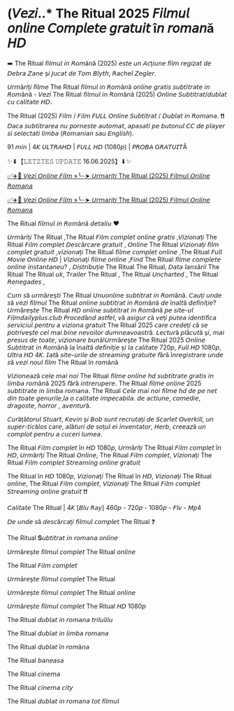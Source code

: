 # (𝘝𝘦𝘻𝘪..* The Ritual 2025 𝘍𝘪𝘭𝘮𝘶𝘭 𝘰𝘯𝘭𝘪𝘯𝘦 𝘊𝘰𝘮𝘱𝘭𝘦𝘵𝘦 𝘨𝘳𝘢𝘵𝘶𝘪𝘵 î𝘯 𝘳𝘰𝘮𝘢𝘯ă 𝘏𝘋
➡️ The Ritual 𝘧𝘪𝘭𝘮𝘶𝘭 𝘪𝘯 𝘙𝘰𝘮â𝘯ă (2025) 𝘦𝘴𝘵𝘦 𝘶𝘯 𝘈𝘤ț𝘪𝘶𝘯𝘦 𝘧𝘪𝘭𝘮 𝘳𝘦𝘨𝘪𝘻𝘢𝘵 𝘥𝘦 𝘋𝘦𝘣𝘳𝘢 𝘡𝘢𝘯𝘦 ș𝘪 𝘑𝘶𝘤𝘢𝘵 𝘥𝘦 𝘛𝘰𝘮 𝘉𝘭𝘺𝘵𝘩, 𝘙𝘢𝘤𝘩𝘦𝘭 𝘡𝘦𝘨𝘭𝘦𝘳.

𝘜𝘳𝘮ă𝘳𝘪ț𝘪 𝘧𝘪𝘭𝘮𝘦 The Ritual 𝘧𝘪𝘭𝘮𝘶𝘭 𝘪𝘯 𝘙𝘰𝘮â𝘯ă 𝘰𝘯𝘭𝘪𝘯𝘦 𝘨𝘳𝘢𝘵𝘪𝘴 𝘴𝘶𝘣𝘵𝘪𝘵𝘳𝘢𝘵𝘦 𝘪𝘯 𝘙𝘰𝘮â𝘯ă - 𝘝𝘦𝘻𝘪 The Ritual  𝘧𝘪𝘭𝘮𝘶𝘭 𝘪𝘯 𝘙𝘰𝘮â𝘯ă (2025) 𝘖𝘯𝘭𝘪𝘯𝘦 𝘚𝘶𝘣𝘵𝘪𝘵𝘳𝘢𝘵/𝘥𝘶𝘣𝘭𝘢𝘵 𝘤𝘶 𝘤𝘢𝘭𝘪𝘵𝘢𝘵𝘦 𝘏𝘋.

The Ritual (2025) 𝘍𝘪𝘭𝘮 / 𝘍𝘪𝘭𝘮 𝘍𝘜𝘓𝘓 𝘖𝘯𝘭𝘪𝘯𝘦 𝘚𝘶𝘣𝘵𝘪𝘵𝘳𝘢𝘵 / 𝘋𝘶𝘣𝘭𝘢𝘵 𝘪𝘯 𝘙𝘰𝘮𝘢𝘯𝘢. ❗❗️ 𝘋𝘢𝘤𝘢 𝘴𝘶𝘣𝘵𝘪𝘵𝘳𝘢𝘳𝘦𝘢 𝘯𝘶 𝘱𝘰𝘳𝘯𝘦𝘴𝘵𝘦 𝘢𝘶𝘵𝘰𝘮𝘢𝘵, 𝘢𝘱𝘢𝘴𝘢𝘵𝘪 𝘱𝘦 𝘣𝘶𝘵𝘰𝘯𝘶𝘭 𝘊𝘊 𝘥𝘦 𝘱𝘭𝘢𝘺𝘦𝘳 𝘴𝘪 𝘴𝘦𝘭𝘦𝘤𝘵𝘢𝘵𝘪 𝘭𝘪𝘮𝘣𝘢 (𝘙𝘰𝘮𝘢𝘯𝘪𝘢𝘯 𝘴𝘢𝘶 𝘌𝘯𝘨𝘭𝘪𝘴𝘩).

91 𝘮𝘪𝘯 | 4𝘒 𝘜𝘓𝘛𝘙𝘈𝘏𝘋 | 𝘍𝘜𝘓𝘓 𝘏𝘋 (1080𝘱) | 𝘗𝘙𝘖𝘉𝘈 𝘎𝘙𝘈𝘛𝘜𝘐𝘛Ă 

✨⬇【𝙻𝙴𝚃𝚉𝚃𝙴𝚂 𝚄𝙿𝙳𝙰𝚃𝙴 16.06.2025】⬇✨

[✅✈️🔹 𝘝𝘦𝘻𝘪 𝘖𝘯𝘭𝘪𝘯𝘦 𝘍𝘪𝘭𝘮 »╰┈➤ 𝘜𝘳𝘮𝘢𝘳𝘪𝘵𝘪 The Ritual (2025) 𝘍𝘪𝘭𝘮𝘶𝘭 𝘖𝘯𝘭𝘪𝘯𝘦 𝘙𝘰𝘮𝘢𝘯𝘢](https://t.co/KzjtrOO3zb)

[✅✈️🔹 𝘝𝘦𝘻𝘪 𝘖𝘯𝘭𝘪𝘯𝘦 𝘍𝘪𝘭𝘮 »╰┈➤ 𝘜𝘳𝘮𝘢𝘳𝘪𝘵𝘪 The Ritual (2025) 𝘍𝘪𝘭𝘮𝘶𝘭 𝘖𝘯𝘭𝘪𝘯𝘦 𝘙𝘰𝘮𝘢𝘯𝘢](https://t.co/KzjtrOO3zb)

The Ritual  𝘧𝘪𝘭𝘮𝘶𝘭 𝘪𝘯 𝘙𝘰𝘮â𝘯ă 𝘥𝘦𝘵𝘢𝘭𝘪𝘶 ♥

𝘜𝘳𝘮ă𝘳𝘪ț𝘪 The Ritual ,The Ritual 𝘍𝘪𝘭𝘮 𝘤𝘰𝘮𝘱𝘭𝘦𝘵 𝘰𝘯𝘭𝘪𝘯𝘦 𝘨𝘳𝘢𝘵𝘪𝘴 ,𝘝𝘪𝘻𝘪𝘰𝘯𝘢ț𝘪 The Ritual 𝘍𝘪𝘭𝘮 𝘤𝘰𝘮𝘱𝘭𝘦𝘵 𝘋𝘦𝘴𝘤ă𝘳𝘤𝘢𝘳𝘦 𝘨𝘳𝘢𝘵𝘶𝘪𝘵 , 𝘖𝘯𝘭𝘪𝘯𝘦 The Ritual 𝘝𝘪𝘻𝘪𝘰𝘯𝘢ț𝘪 𝘧𝘪𝘭𝘮 𝘤𝘰𝘮𝘱𝘭𝘦𝘵 𝘨𝘳𝘢𝘵𝘶𝘪𝘵 ,𝘷𝘪𝘻𝘪𝘰𝘯𝘢ț𝘪 The Ritual 𝘧𝘪𝘭𝘮𝘦 𝘤𝘰𝘮𝘱𝘭𝘦𝘵 𝘰𝘯𝘭𝘪𝘯𝘦 ,The Ritual 𝘍𝘶𝘭𝘭 𝘔𝘰𝘷𝘪𝘦 𝘖𝘯𝘭𝘪𝘯𝘦 𝘏𝘋 | 𝘝𝘪𝘻𝘪𝘰𝘯𝘢ț𝘪 𝘧𝘪𝘭𝘮𝘦 𝘰𝘯𝘭𝘪𝘯𝘦 ,𝘍𝘪𝘯𝘥 The Ritual 𝘧𝘪𝘭𝘮𝘦 𝘤𝘰𝘮𝘱𝘭𝘦𝘵𝘦 𝘰𝘯𝘭𝘪𝘯𝘦 𝘪𝘯𝘴𝘵𝘢𝘯𝘵𝘢𝘯𝘦𝘶? , 𝘋𝘪𝘴𝘵𝘳𝘪𝘣𝘶ț𝘪𝘦 The Ritual The Ritual, 𝘋𝘢𝘵𝘢 𝘭𝘢𝘯𝘴ă𝘳𝘪𝘪 The Ritual The Ritual 𝘶𝘬, 𝘛𝘳𝘢𝘪𝘭𝘦𝘳 The Ritual , The Ritual 𝘜𝘯𝘤𝘩𝘢𝘳𝘵𝘦𝘥 , The Ritual 𝘙𝘦𝘯𝘦𝘨𝘢𝘥𝘦𝘴 ,

𝘊𝘶𝘮 𝘴ă 𝘶𝘳𝘮ă𝘳𝘦ș𝘵𝘪 The Ritual  𝘜𝘯𝘶𝘰𝘯𝘭𝘪𝘯𝘦 𝘴𝘶𝘣𝘵𝘪𝘵𝘳𝘢𝘵 𝘪𝘯 𝘙𝘰𝘮â𝘯ă. 𝘊𝘢𝘶ț𝘪 𝘶𝘯𝘥𝘦 𝘴ă 𝘷𝘦𝘻𝘪 𝘧𝘪𝘭𝘮𝘶𝘭 The Ritual  𝘰𝘯𝘭𝘪𝘯𝘦 𝘴𝘶𝘣𝘵𝘪𝘵𝘳𝘢𝘵 𝘪𝘯 𝘙𝘰𝘮â𝘯ă 𝘥𝘦 î𝘯𝘢𝘭𝘵ă 𝘥𝘦𝘧𝘪𝘯𝘪ț𝘪𝘦? 𝘜𝘳𝘮ă𝘳𝘦ș𝘵𝘦 The Ritual  𝘏𝘋 𝘰𝘯𝘭𝘪𝘯𝘦 𝘴𝘶𝘣𝘵𝘪𝘵𝘳𝘢𝘵 𝘪𝘯 𝘙𝘰𝘮â𝘯ă 𝘱𝘦 𝘴𝘪𝘵𝘦-𝘶𝘭 𝘍𝘪𝘭𝘮𝘥𝘢𝘪𝘭𝘺𝘱𝘭𝘶𝘴.𝘤𝘭𝘶𝘣 𝘗𝘳𝘰𝘤𝘦𝘥â𝘯𝘥 𝘢𝘴𝘵𝘧𝘦𝘭, 𝘷ă 𝘢𝘴𝘪𝘨𝘶𝘳 𝘤ă 𝘷𝘦ț𝘪 𝘱𝘶𝘵𝘦𝘢 𝘪𝘥𝘦𝘯𝘵𝘪𝘧𝘪𝘤𝘢 𝘴𝘦𝘳𝘷𝘪𝘤𝘪𝘶𝘭 𝘱𝘦𝘯𝘵𝘳𝘶 𝘢 𝘷𝘪𝘻𝘪𝘰𝘯𝘢 𝘨𝘳𝘢𝘵𝘶𝘪𝘵 The Ritual 2025 𝘤𝘢𝘳𝘦 𝘤𝘳𝘦𝘥𝘦ț𝘪 𝘤ă 𝘴𝘦 𝘱𝘰𝘵𝘳𝘪𝘷𝘦ș𝘵𝘦 𝘤𝘦𝘭 𝘮𝘢𝘪 𝘣𝘪𝘯𝘦 𝘯𝘦𝘷𝘰𝘪𝘭𝘰𝘳 𝘥𝘶𝘮𝘯𝘦𝘢𝘷𝘰𝘢𝘴𝘵𝘳ă. 𝘓𝘦𝘤𝘵𝘶𝘳ă 𝘱𝘭ă𝘤𝘶𝘵ă ș𝘪, 𝘮𝘢𝘪 𝘱𝘳𝘦𝘴𝘶𝘴 𝘥𝘦 𝘵𝘰𝘢𝘵𝘦, 𝘷𝘪𝘻𝘪𝘰𝘯𝘢𝘳𝘦 𝘣𝘶𝘯ă!𝘜𝘳𝘮ă𝘳𝘦ș𝘵𝘦 The Ritual  2025 𝘖𝘯𝘭𝘪𝘯𝘦 𝘚𝘶𝘣𝘵𝘪𝘵𝘳𝘢𝘵 𝘪𝘯 𝘙𝘰𝘮â𝘯ă 𝘭𝘢 î𝘯𝘢𝘭𝘵ă 𝘥𝘦𝘧𝘪𝘯𝘪ț𝘪𝘦 ș𝘪 𝘭𝘢 𝘤𝘢𝘭𝘪𝘵𝘢𝘵𝘦 720𝘱, 𝘍𝘶𝘭𝘭 𝘏𝘋 1080𝘱, 𝘜𝘭𝘵𝘳𝘢 𝘏𝘋 4𝘒. 𝘐𝘢𝘵ă 𝘴𝘪𝘵𝘦-𝘶𝘳𝘪𝘭𝘦 𝘥𝘦 𝘴𝘵𝘳𝘦𝘢𝘮𝘪𝘯𝘨 𝘨𝘳𝘢𝘵𝘶𝘪𝘵𝘦 𝘧ă𝘳ă î𝘯𝘳𝘦𝘨𝘪𝘴𝘵𝘳𝘢𝘳𝘦 𝘶𝘯𝘥𝘦 𝘴ă 𝘷𝘦𝘻𝘪 𝘯𝘰𝘶𝘭 𝘧𝘪𝘭𝘮 The Ritual  î𝘯 𝘳𝘰𝘮â𝘯ă

𝘝𝘪𝘻𝘪𝘰𝘯𝘦𝘢𝘻ă 𝘤𝘦𝘭𝘦 𝘮𝘢𝘪 𝘯𝘰𝘪 The Ritual  𝘧𝘪𝘭𝘮𝘦 𝘰𝘯𝘭𝘪𝘯𝘦 𝘩𝘥 𝘴𝘶𝘣𝘵𝘪𝘵𝘳𝘢𝘵𝘦 𝘨𝘳𝘢𝘵𝘪𝘴 𝘪𝘯 𝘭𝘪𝘮𝘣𝘢 𝘳𝘰𝘮â𝘯ă 2025 𝘧ă𝘳ă 𝘪𝘯𝘵𝘳𝘦𝘳𝘶𝘱𝘦𝘳𝘦. The Ritual  𝘧𝘪𝘭𝘮𝘦 𝘰𝘯𝘭𝘪𝘯𝘦 2025 𝘴𝘶𝘣𝘵𝘪𝘵𝘳𝘢𝘵𝘦 𝘪𝘯 𝘭𝘪𝘮𝘣𝘢 𝘳𝘰𝘮𝘢𝘯𝘢. The Ritual  𝘊𝘦𝘭𝘦 𝘮𝘢𝘪 𝘯𝘰𝘪 𝘧𝘪𝘭𝘮𝘦 𝘩𝘥 𝘥𝘦 𝘱𝘦 𝘯𝘦𝘵 𝘥𝘪𝘯 𝘵𝘰𝘢𝘵𝘦 𝘨𝘦𝘯𝘶𝘳𝘪𝘭𝘦,𝘭𝘢 𝘰 𝘤𝘢𝘭𝘪𝘵𝘢𝘵𝘦 𝘪𝘮𝘱𝘦𝘤𝘢𝘣𝘪𝘭𝘢. 𝘥𝘦 𝘢𝘤𝘵𝘪𝘶𝘯𝘦, 𝘤𝘰𝘮𝘦𝘥𝘪𝘦, 𝘥𝘳𝘢𝘨𝘰𝘴𝘵𝘦, 𝘩𝘰𝘳𝘳𝘰𝘳 , 𝘢𝘷𝘦𝘯𝘵𝘶𝘳ă.

𝘊𝘶𝘳ăță𝘵𝘰𝘳𝘶𝘭 𝘚𝘵𝘶𝘢𝘳𝘵, 𝘒𝘦𝘷𝘪𝘯 ș𝘪 𝘉𝘰𝘣 𝘴𝘶𝘯𝘵 𝘳𝘦𝘤𝘳𝘶𝘵𝘢ț𝘪 𝘥𝘦 𝘚𝘤𝘢𝘳𝘭𝘦𝘵 𝘖𝘷𝘦𝘳𝘬𝘪𝘭𝘭, 𝘶𝘯 𝘴𝘶𝘱𝘦𝘳-𝘵𝘪𝘤ă𝘭𝘰𝘴 𝘤𝘢𝘳𝘦, 𝘢𝘭ă𝘵𝘶𝘳𝘪 𝘥𝘦 𝘴𝘰ț𝘶𝘭 𝘦𝘪 𝘪𝘯𝘷𝘦𝘯𝘵𝘢𝘵𝘰𝘳, 𝘏𝘦𝘳𝘣, 𝘤𝘳𝘦𝘦𝘢𝘻ă 𝘶𝘯 𝘤𝘰𝘮𝘱𝘭𝘰𝘵 𝘱𝘦𝘯𝘵𝘳𝘶 𝘢 𝘤𝘶𝘤𝘦𝘳𝘪 𝘭𝘶𝘮𝘦𝘢.

The Ritual 𝘍𝘪𝘭𝘮 𝘤𝘰𝘮𝘱𝘭𝘦𝘵 î𝘯 𝘏𝘋 1080𝘱, 𝘜𝘳𝘮ă𝘳𝘪ț𝘪 The Ritual 𝘍𝘪𝘭𝘮 𝘤𝘰𝘮𝘱𝘭𝘦𝘵 î𝘯 𝘏𝘋, 𝘜𝘳𝘮ă𝘳𝘪ț𝘪 The Ritual 𝘖𝘯𝘭𝘪𝘯𝘦, The Ritual 𝘍𝘪𝘭𝘮 𝘤𝘰𝘮𝘱𝘭𝘦𝘵, 𝘝𝘪𝘻𝘪𝘰𝘯𝘢ț𝘪 The Ritual 𝘍𝘪𝘭𝘮 𝘤𝘰𝘮𝘱𝘭𝘦𝘵 𝘚𝘵𝘳𝘦𝘢𝘮𝘪𝘯𝘨 𝘰𝘯𝘭𝘪𝘯𝘦 𝘨𝘳𝘢𝘵𝘶𝘪𝘵

The Ritual î𝘯 𝘏𝘋 1080𝘱, 𝘝𝘪𝘻𝘪𝘰𝘯𝘢ț𝘪 The Ritual î𝘯 𝘏𝘋, 𝘝𝘪𝘻𝘪𝘰𝘯𝘢ț𝘪 The Ritual 𝘰𝘯𝘭𝘪𝘯𝘦, The Ritual 𝘍𝘪𝘭𝘮 𝘤𝘰𝘮𝘱𝘭𝘦𝘵, 𝘝𝘪𝘻𝘪𝘰𝘯𝘢ț𝘪 The Ritual 𝘍𝘪𝘭𝘮 𝘤𝘰𝘮𝘱𝘭𝘦𝘵 𝘚𝘵𝘳𝘦𝘢𝘮𝘪𝘯𝘨 𝘰𝘯𝘭𝘪𝘯𝘦 𝘨𝘳𝘢𝘵𝘶𝘪𝘵 ❗❗️

𝘊𝘢𝘭𝘪𝘵𝘢𝘵𝘦  The Ritual  | 4𝘒 [𝘉𝘭𝘶 𝘙𝘢𝘺] 460𝘱 - 720𝘱 - 1080𝘱 - 𝘍𝘭𝘷 - 𝘔𝘱4

𝘋𝘦 𝘶𝘯𝘥𝘦 𝘴ă 𝘥𝘦𝘴𝘤ă𝘳𝘤𝘢ț𝘪 𝘧𝘪𝘭𝘮𝘶𝘭 𝘤𝘰𝘮𝘱𝘭𝘦𝘵 The Ritual ❓

The Ritual  𝐒𝘶𝘣𝘵𝘪𝘵𝘳𝘢𝘵 𝘪𝘯 𝘳𝘰𝘮𝘢𝘯𝘢 𝘰𝘯𝘭𝘪𝘯𝘦  

𝘜𝘳𝘮ă𝘳𝘦ș𝘵𝘦 𝘧𝘪𝘭𝘮𝘶𝘭 𝘤𝘰𝘮𝘱𝘭𝘦𝘵 The Ritual 𝘰𝘯𝘭𝘪𝘯𝘦

The Ritual 𝘍𝘪𝘭𝘮 𝘤𝘰𝘮𝘱𝘭𝘦𝘵

𝘜𝘳𝘮ă𝘳𝘦ș𝘵𝘦 𝘧𝘪𝘭𝘮𝘶𝘭 𝘤𝘰𝘮𝘱𝘭𝘦𝘵 The Ritual

𝘜𝘳𝘮ă𝘳𝘦ș𝘵𝘦 𝘧𝘪𝘭𝘮𝘶𝘭 𝘤𝘰𝘮𝘱𝘭𝘦𝘵 The Ritual 𝘰𝘯𝘭𝘪𝘯𝘦

𝘜𝘳𝘮ă𝘳𝘦ș𝘵𝘦 𝘧𝘪𝘭𝘮𝘶𝘭 𝘤𝘰𝘮𝘱𝘭𝘦𝘵 The Ritual 𝘏𝘋 1080𝘱

The Ritual  𝘥𝘶𝘣𝘭𝘢𝘵 𝘪𝘯 𝘳𝘰𝘮𝘢𝘯𝘢 𝘵𝘳𝘪𝘭𝘶𝘭𝘪𝘭𝘶 

The Ritual  𝘥𝘶𝘣𝘭𝘢𝘵 𝘪𝘯 𝘭𝘪𝘮𝘣𝘢 𝘳𝘰𝘮𝘢𝘯𝘢

The Ritual  𝘥𝘶𝘣𝘭𝘢𝘵 î𝘯 𝘳𝘰𝘮â𝘯𝘢  

The Ritual  𝘣𝘢𝘯𝘦𝘢𝘴𝘢  

The Ritual  𝘤𝘪𝘯𝘦𝘮𝘢  

The Ritual  𝘤𝘪𝘯𝘦𝘮𝘢 𝘤𝘪𝘵𝘺  

The Ritual  𝘥𝘶𝘣𝘭𝘢𝘵 𝘪𝘯 𝘳𝘰𝘮𝘢𝘯𝘢 𝘵𝘰𝘵 𝘧𝘪𝘭𝘮𝘶𝘭  
